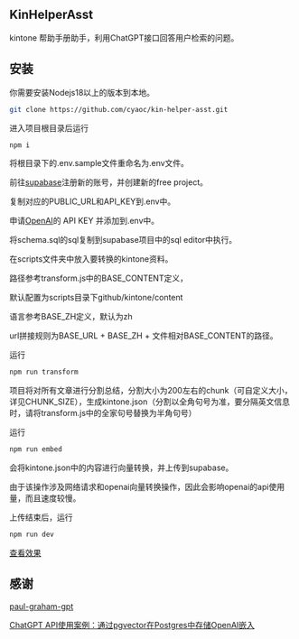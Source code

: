 ## KinHelperAsst

kintone 帮助手册助手，利用ChatGPT接口回答用户检索的问题。

## 安装

你需要安装Nodejs18以上的版本到本地。

```bash
git clone https://github.com/cyaoc/kin-helper-asst.git
```

进入项目根目录后运行

```bash
npm i
```

将根目录下的.env.sample文件重命名为.env文件。

前往[supabase](https://supabase.com/)注册新的账号，并创建新的free project。

复制对应的PUBLIC_URL和API_KEY到.env中。

申请[OpenAI](https://openai.com/)的 API KEY 并添加到.env中。

将schema.sql的sql复制到supabase项目中的sql editor中执行。

在scripts文件夹中放入要转换的kintone资料。

路径参考transform.js中的BASE_CONTENT定义，

默认配置为scripts目录下github/kintone/content

语言参考BASE_ZH定义，默认为zh

url拼接规则为BASE_URL + BASE_ZH + 文件相对BASE_CONTENT的路径。

运行

```bash
npm run transform
```

项目将对所有文章进行分割总结，分割大小为200左右的chunk（可自定义大小，详见CHUNK_SIZE），生成kintone.json（分割以全角句号为准，要分隔英文信息时，请将transform.js中的全家句号替换为半角句号）

运行

```bash
npm run embed
```

会将kintone.json中的内容进行向量转换，并上传到supabase。

由于该操作涉及网络请求和openai向量转换操作，因此会影响openai的api使用量，而且速度较慢。

上传结束后，运行

```bash
npm run dev
```

[查看效果](http://localhost:3000)

## 感谢

[paul-graham-gpt](https://github.com/mckaywrigley/paul-graham-gpt)

[ChatGPT API使用案例：通过pgvector在Postgres中存储OpenAI嵌入](https://www.jdon.com/65386.html)
